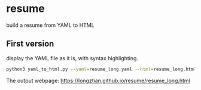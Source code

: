 # resume
build a resume from YAML to HTML

## First version
display the YAML file as it is, with syntax highlighting.

```bash
python3 yaml_to_html.py --yaml=resume_long.yaml --html=resume_long.html
```

The output webpage: https://longztian.github.io/resume/resume_long.html
